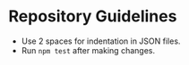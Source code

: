 # Repository Guidelines

- Use 2 spaces for indentation in JSON files.
- Run `npm test` after making changes.
